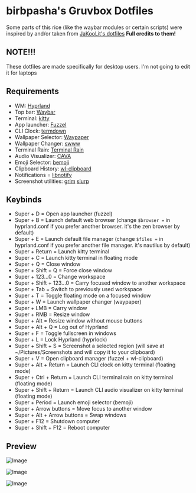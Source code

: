 # birbpasha's Gruvbox Dotfiles
Some parts of this rice (like the waybar modules or certain scripts) were inspired by and/or taken from [JaKooLit's dotfiles](https://github.com/JaKooLit/Hyprland-Dots) **Full credits to them!**

## NOTE!!!
These dotfiles are made specifically for desktop users. I'm not going to edit it for laptops

## Requirements

- WM: [Hyprland](https://github.com/hyprwm/Hyprland)
- Top bar: [Waybar](https://github.com/Alexays/Waybar)
- Terminal: [kitty](https://github.com/kovidgoyal/kitty)
- App launcher: [Fuzzel](https://codeberg.org/dnkl/fuzzel)
- CLI Clock: [termdown](https://github.com/trehn/termdown)
- Wallpaper Selector: [Waypaper](https://github.com/anufrievroman/waypaper)
- Wallpaper Changer: [swww](https://github.com/LGFae/swww)
- Terminal Rain: [Terminal Rain](https://github.com/rmaake1/terminal-rain-lightning)
- Audio Visualizer: [CAVA](https://github.com/karlstav/cava)
- Emoji Selector: [bemoji](https://github.com/marty-oehme/bemoji)
- Clipboard History: [wl-clipboard](https://github.com/bugaevc/wl-clipboard)
- Notifications = [libnotify](https://github.com/GNOME/libnotify)
- Screenshot utilities: [grim](https://github.com/emersion/grim) [slurp](https://github.com/emersion/slurp)

## Keybinds

- Super + D = Open app launcher (fuzzel)
- Super + B = Launch default web browser (change `$browser =` in hyprland.conf if you prefer another browser. it's the zen browser by default)
- Super + E = Launch default file manager (change `$files =` in hyprland.conf if you prefer another file manager. it's nautilus by default)
- Super + Return = Launch kitty terminal
- Super + C = Launch kitty terminal in floating mode
- Super + Q = Close window
- Super + Shift + Q = Force close window
- Super + 123...0 = Change workspace
- Super + Shift + 123...0 = Carry focused window to another workspace
- Super + Tab = Switch to previously used workspace
- Super + T = Toggle floating mode on a focused window
- Super + W = Launch wallpaper changer (waypaper)
- Super + LMB = Carry window
- Super + RMB = Resize window
- Super + Alt = Resize window without mouse buttons
- Super + Alt + Q = Log out of Hyprland
- Super + F = Toggle fullscreen in windows
- Super + L = Lock Hyprland (hyprlock)
- Super + Shift + S = Screenshot a selected region (will save at ~/Pictures/Screenshots and will copy it to your clipboard)
- Super + V = Open clipboard manager (fuzzel + wl-clipboard)
- Super + Alt + Return = Launch CLI clock on kitty terminal (floating mode)
- Super + Ctrl + Return = Launch CLI terminal rain on kitty terminal (floating mode)
- Super + Shift + Return = Launch CLI audio visualizer on kitty terminal (floating mode)
- Super + Period = Launch emoji selector (bemoji)
- Super + Arrow buttons = Move focus to another window
- Super + Alt + Arrow buttons = Swap windows
- Super + F12 = Shutdown computer
- Super + Shift + F12 = Reboot computer

## Preview

![Image](https://github.com/user-attachments/assets/e87abf9b-0ede-468f-9dd4-b0d7e45c9648)

![Image](https://github.com/user-attachments/assets/0e3603c9-b180-4a19-9a03-ecea03bdc203)

![Image](https://github.com/user-attachments/assets/20443f0f-e83e-450b-9db1-b1c6449bc977)
